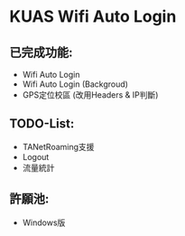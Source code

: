 KUAS Wifi Auto Login
===========

## 已完成功能:
- Wifi Auto Login
- Wifi Auto Login (Backgroud)
- GPS定位校區 (改用Headers & IP判斷)

## TODO-List:
- TANetRoaming支援
- Logout
- 流量統計

## 許願池:
- Windows版

